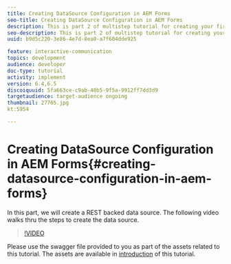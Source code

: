 ```yaml
---
title: Creating DataSource Configuration in AEM Forms
seo-title: Creating DataSource Configuration in AEM Forms
description: This is part 2 of multistep tutorial for creating your first interactive communications document. In this part, we will create a REST backed data source.  The following video walks thru the steps to create the data source.
seo-description: This is part 2 of multistep tutorial for creating your first interactive communications document. In this part, we will create a REST backed data source.  The following video walks thru the steps to create the data source.
uuid: b9d5c220-3e86-4e7d-8ea0-a7f604dde925

feature: interactive-communication
topics: development
audience: developer
doc-type: tutorial
activity: implement
version: 6.4,6.5
discoiquuid: 5fa663ce-c9ab-40b5-9f5a-9912ff7dd3d9
targetaudience: target-audience ongoing
thumbnail: 27765.jpg
kt:5954

---
```


# Creating DataSource Configuration in AEM Forms{#creating-datasource-configuration-in-aem-forms}

In this part, we will create a REST backed data source.  The following video walks thru the steps to create the data source.

>[!VIDEO](https://video.tv.adobe.com/v/27765/?quality=9&learn=on)

Please use the swagger file provided to you as part of the assets related to this tutorial. The assets are available in [introduction](introduction.md) of this tutorial.
